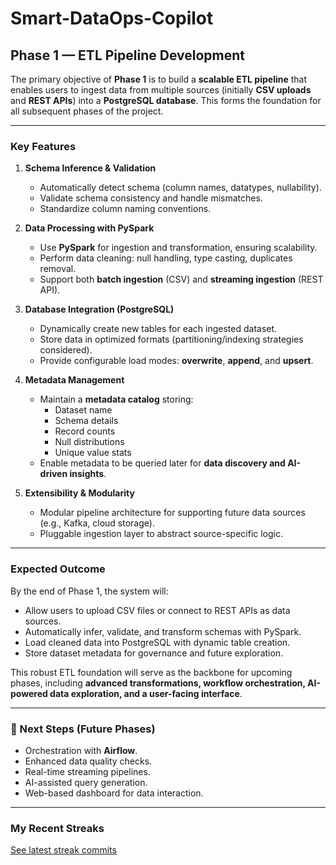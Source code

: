 # Smart-DataOps-Copilot  

## Phase 1 — ETL Pipeline Development  

The primary objective of **Phase 1** is to build a **scalable ETL pipeline** that enables users to ingest data from multiple sources (initially **CSV uploads** and **REST APIs**) into a **PostgreSQL database**. This forms the foundation for all subsequent phases of the project.  

---

### Key Features  

1. **Schema Inference & Validation**  
   - Automatically detect schema (column names, datatypes, nullability).  
   - Validate schema consistency and handle mismatches.  
   - Standardize column naming conventions.  

2. **Data Processing with PySpark**  
   - Use **PySpark** for ingestion and transformation, ensuring scalability.  
   - Perform data cleaning: null handling, type casting, duplicates removal.  
   - Support both **batch ingestion** (CSV) and **streaming ingestion** (REST API).  

3. **Database Integration (PostgreSQL)**  
   - Dynamically create new tables for each ingested dataset.  
   - Store data in optimized formats (partitioning/indexing strategies considered).  
   - Provide configurable load modes: **overwrite**, **append**, and **upsert**.  

4. **Metadata Management**  
   - Maintain a **metadata catalog** storing:  
     - Dataset name  
     - Schema details  
     - Record counts  
     - Null distributions  
     - Unique value stats  
   - Enable metadata to be queried later for **data discovery and AI-driven insights**.  

5. **Extensibility & Modularity**  
   - Modular pipeline architecture for supporting future data sources (e.g., Kafka, cloud storage).  
   - Pluggable ingestion layer to abstract source-specific logic.  

---

### Expected Outcome  

By the end of Phase 1, the system will:  
- Allow users to upload CSV files or connect to REST APIs as data sources.  
- Automatically infer, validate, and transform schemas with PySpark.  
- Load cleaned data into PostgreSQL with dynamic table creation.  
- Store dataset metadata for governance and future exploration.  

This robust ETL foundation will serve as the backbone for upcoming phases, including **advanced transformations, workflow orchestration, AI-powered data exploration, and a user-facing interface**.  

---

### 📌 Next Steps (Future Phases)  
- Orchestration with **Airflow**.  
- Enhanced data quality checks.  
- Real-time streaming pipelines.  
- AI-assisted query generation.  
- Web-based dashboard for data interaction.  

---
### My Recent Streaks
[See latest streak commits](STREAK.md)
